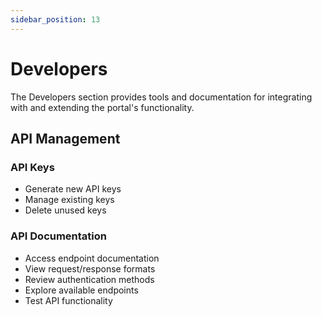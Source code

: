```yaml
---
sidebar_position: 13
---
```


# Developers

The Developers section provides tools and documentation for integrating with and extending the portal's functionality.

## API Management

### API Keys

- Generate new API keys
- Manage existing keys
- Delete unused keys

### API Documentation

- Access endpoint documentation
- View request/response formats
- Review authentication methods
- Explore available endpoints
- Test API functionality
